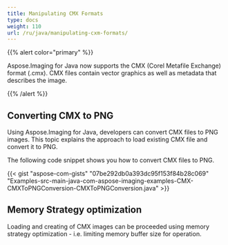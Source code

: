```yaml
---
title: Manipulating CMX Formats
type: docs
weight: 110
url: /ru/java/manipulating-cxm-formats/
---
```


{{% alert color="primary" %}} 

Aspose.Imaging for Java now supports the CMX (Corel Metafile Exchange) format (.cmx). CMX files contain vector graphics as well as metadata that describes the image.

{{% /alert %}} 
## **Converting CMX to PNG**
Using Aspose.Imaging for Java, developers can convert CMX files to PNG images. This topic explains the approach to load existing CMX file and convert it to PNG.

The following code snippet shows you how to convert CMX files to PNG.

{{< gist "aspose-com-gists" "07be292db0a393dc95f153f84b28c069" "Examples-src-main-java-com-aspose-imaging-examples-CMX-CMXToPNGConversion-CMXToPNGConversion.java" >}}
## **Memory Strategy optimization**
Loading and creating of CMX images can be proceeded using memory strategy optimization - i.e. limiting memory buffer size for operation.

